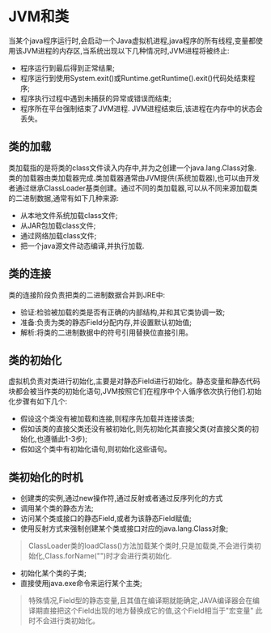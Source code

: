 ﻿# JVM和类
当某个java程序运行时,会启动一个Java虚拟机进程,java程序的所有线程,变量都使用该JVM进程的内存区,当系统出现以下几种情况时,JVM进程将被终止:
* 程序运行到最后得到正常结果;
* 程序运行到使用System.exit()或Runtime.getRuntime().exit()代码处结束程序;
* 程序执行过程中遇到未捕获的异常或错误而结束;
* 程序所在平台强制结束了JVM进程.
JVM进程结束后,该进程在内存中的状态会丢失。

## 类的加载
类加载指的是将类的class文件读入内存中,并为之创建一个java.lang.Class对象.类的加载器由类加载器完成.类加载器通常由JVM提供(系统加载器),也可以由开发者通过继承ClassLoader基类创建。通过不同的类加载器,可以从不同来源加载类的二进制数据,通常有如下几种来源:
* 从本地文件系统加载class文件;
* 从JAR包加载class文件;
* 通过网络加载class文件;
* 把一个java源文件动态编译,并执行加载.

## 类的连接
类的连接阶段负责把类的二进制数据合并到JRE中:
* 验证:检验被加载的类是否有正确的内部结构,并和其它类协调一致;
* 准备:负责为类的静态Field分配内存,并设置默认初始值;
* 解析:将类的二进制数据中的符号引用替换位直接引用。

## 类的初始化
虚拟机负责对类进行初始化,主要是对静态Field进行初始化。静态变量和静态代码块都会被当作类的初始化语句,JVM按照它们在程序中个人循序依次执行他们.初始化步骤有如下几个:
* 假设这个类没有被加载和连接,则程序先加载并连接该类;
* 假如该类的直接父类还没有被初始化,则先初始化其直接父类(对直接父类的初始化,也遵循此1-3步);
* 假如这个类中有初始化语句,则初始化这些语句。
## 类初始化的时机
* 创建类的实例,通过new操作符,通过反射或者通过反序列化的方式
* 调用某个类的静态方法;
* 访问某个类或接口的静态Field,或者为该静态Field赋值;
* 使用反射方式来强制创建某个类或接口对应的java.lang.Class对象;
>ClassLoader类的loadClass()方法加载某个类时,只是加载类,不会进行类初始化,Class.forName("")时才会进行类初始化.
* 初始化某个类的子类;
* 直接使用java.exe命令来运行某个主类;
>特殊情况,Field型的静态变量,且其值在编译期就能确定,JAVA编译器会在编译期直接把这个Field出现的地方替换成它的值,这个Field相当于"宏变量" 此时不会进行类初始化。

